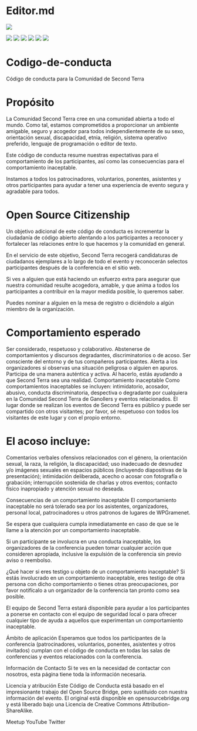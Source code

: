 # Editor.md

![](https://pandao.github.io/editor.md/images/logos/editormd-logo-180x180.png)

![](https://img.shields.io/github/stars/pandao/editor.md.svg) ![](https://img.shields.io/github/forks/pandao/editor.md.svg) ![](https://img.shields.io/github/tag/pandao/editor.md.svg) ![](https://img.shields.io/github/release/pandao/editor.md.svg) ![](https://img.shields.io/github/issues/pandao/editor.md.svg) ![](https://img.shields.io/bower/v/editor.md.svg)

# Codigo-de-conducta
Código de conducta para la Comunidad de Second Terra

# Propósito
La Comunidad Second Terra cree en una comunidad abierta a todo el mundo. Como tal, estamos comprometidos a proporcionar un ambiente amigable, seguro y acogedor para todos independientemente de su sexo, orientación sexual, discapacidad, etnia, religión, sistema operativo preferido, lenguaje de programación o editor de texto.

Este código de conducta resume nuestras expectativas para el comportamiento de los participantes, así como las consecuencias para el comportamiento inaceptable.

Instamos a todos los patrocinadores, voluntarios, ponentes, asistentes y otros participantes para ayudar a tener una experiencia de evento segura y agradable para todos.

# Open Source Citizenship
Un objetivo adicional de este código de conducta es incrementar la ciudadanía de código abierto alentando a los participantes a reconocer y fortalecer las relaciones entre lo que hacemos y la comunidad en general.

En el servicio de este objetivo, Second Terra recogerá candidaturas de ciudadanos ejemplares a lo largo de todo el evento y reconocerán selectos participantes después de la conferencia en el sitio web.

Si ves a alguien que está haciendo un esfuerzo extra para asegurar que nuestra comunidad resulte acogedora, amable, y que anima a todos los participantes a contribuir en la mayor medida posible, lo queremos saber.

Puedes nominar a alguien en la mesa de registro o diciéndolo a algún miembro de la organización.

# Comportamiento esperado

Ser considerado, respetuoso y colaborativo.
Abstenerse de comportamientos y discursos degradantes, discriminatorios o de acoso.
Ser consciente del entorno y de tus compañeros participantes. Alerta a los organizadores si observas una situación peligrosa o alguien en apuros.
Participa de una manera auténtica y activa. Al hacerlo, estás ayudando a que Second Terra sea una realidad.
Comportamiento inaceptable
Como comportamientos inaceptables se incluyen: intimidatorio, acosador, abusivo, conducta discriminatoria, despectiva o degradante por cualquiera en la Comunidad Second Terra de Ganollers y eventos relacionados. El lugar donde se realizan los eventos de Second Terra es público y puede ser compartido con otros visitantes; por favor, sé respetuoso con todos los visitantes de este lugar y con el propio entorno.

# El acoso incluye: 
Comentarios verbales ofensivos relacionados con el género, la orientación sexual, la raza, la religión, la discapacidad; uso inadecuado de desnudez y/o imágenes sexuales en espacios públicos (incluyendo diapositivas de la presentación); intimidación deliberada, acecho o acosar con fotografía o grabación; interrupción sostenida de charlas y otros eventos; contacto físico inapropiado y atención sexual no deseada.

Consecuencias de un comportamiento inaceptable
El comportamiento inaceptable no será tolerado sea por los asistentes, organizadores, personal local, patrocinadores u otros patronos de lugares de WPGramenet.

Se espera que cualquiera cumpla inmediatamente en caso de que se le llame a la atención por un comportamiento inaceptable.

Si un participante se involucra en una conducta inaceptable, los organizadores de la conferencia pueden tomar cualquier acción que consideren apropiada, inclusive la expulsión de la conferencia sin previo aviso o reembolso.

¿Qué hacer si eres testigo u objeto de un comportamiento inaceptable?
Si estás involucrado en un comportamiento inaceptable, eres testigo de otra persona con dicho comportamiento o tienes otras preocupaciones, por favor notifícalo a un organizador de la conferencia tan pronto como sea posible.

El equipo de Second Terra estará disponible para ayudar a los participantes a ponerse en contacto con el equipo de seguridad local o para ofrecer cualquier tipo de ayuda a aquellos que experimentan un comportamiento inaceptable.

Ámbito de aplicación
Esperamos que todos los participantes de la conferencia (patrocinadores, voluntarios, ponentes, asistentes y otros invitados) cumplan con el código de conducta en todas las salas de conferencias y eventos relacionados con la conferencia.

Información de Contacto
Si te ves en la necesidad de contactar con nosotros, esta página tiene toda la información necesaria.

Licencia y atribución
Este Código de Conducta está basado en el impresionante trabajo del Open Source Bridge, pero sustituido con nuestra información del evento. El original está disponible en opensourcebridge.org y está liberado bajo una Licencia de Creative Commons Attribution-ShareAlike.

Meetup
YouTube
Twitter
